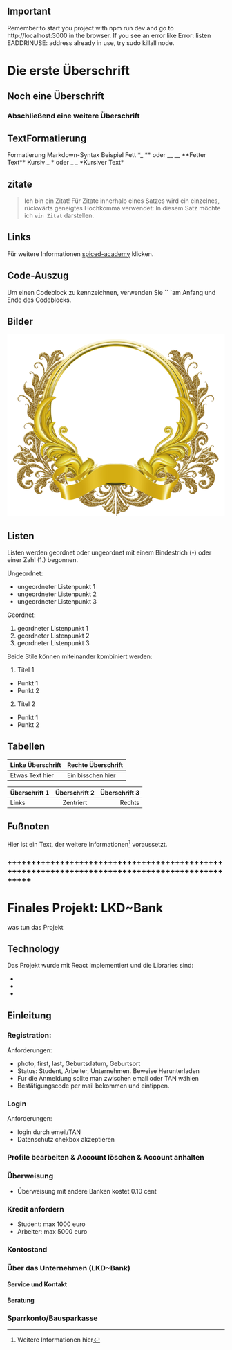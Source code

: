 ## Important

Remember to start you project with npm run dev and go to http://localhost:3000 in the browser.
If you see an error like Error: listen EADDRINUSE: address already in use, try sudo killall node.

# Die erste Überschrift

## Noch eine Überschrift

### Abschließend eine weitere Überschrift

## TextFormatierung

Formatierung Markdown-Syntax Beispiel
Fett \*_ ** oder \_\_ \_\_ **Fetter Text\*\*
Kursiv _ * oder \_ \_ *Kursiver Text\*

## zitate

> Ich bin ein Zitat!
> Für Zitate innerhalb eines Satzes wird ein einzelnes, rückwärts geneigtes Hochkomma verwendet:
> In diesem Satz möchte ich `ein Zitat` darstellen.

## Links

Für weitere Informationen [spiced-academy](https://spiced.space/majoran/home) klicken.

## Code-Auszug

Um einen Codeblock zu kennzeichnen, verwenden Sie `` `am Anfang und Ende des Codeblocks.

## Bilder

![Bildtext](/client/public/assets/logo.png "Bildbeispiel")

## Listen

Listen werden geordnet oder ungeordnet mit einem Bindestrich (-) oder einer Zahl (1.) begonnen.

Ungeordnet:

-   ungeordneter Listenpunkt 1
-   ungeordneter Listenpunkt 2
-   ungeordneter Listenpunkt 3

Geordnet:

1. geordneter Listenpunkt 1
2. geordneter Listenpunkt 2
3. geordneter Listenpunkt 3

Beide Stile können miteinander kombiniert werden:

1. Titel 1

-   Punkt 1
-   Punkt 2

2. Titel 2

-   Punkt 1
-   Punkt 2

## Tabellen

| Linke Überschrift | Rechte Überschrift |
| ----------------- | ------------------ |
| Etwas Text hier   | Ein bisschen hier  |

| Überschrift 1 | Überschrift 2 | Überschrift 3 |
| :------------ | :-----------: | ------------: |
| Links         |   Zentriert   |        Rechts |

## Fußnoten

Hier ist ein Text, der weitere Informationen[^fu1] voraussetzt.
[^fu1]: Weitere Informationen hier

### +++++++++++++++++++++++++++++++++++++++++++++++++++++++++++++++++++++++++++++++++++++++++++++++

# Finales Projekt: LKD~Bank

was tun das Projekt

## Technology

Das Projekt wurde mit React implementiert und die Libraries sind:

-
-
-

## Einleitung

### Registration:

Anforderungen:

-   photo, first, last, Geburtsdatum, Geburtsort
-   Status: Student, Arbeiter, Unternehmen. Beweise Herunterladen
-   Fur die Anmeldung sollte man zwischen email oder TAN wählen
-   Bestätigungscode per mail bekommen und eintippen.

### Login

Anforderungen:

-   login durch emeil/TAN
-   Datenschutz chekbox akzeptieren

### Profile bearbeiten & Account löschen & Account anhalten

### Überweisung

-   Überweisung mit andere Banken kostet 0.10 cent

### Kredit anfordern

-   Student: max 1000 euro
-   Arbeiter: max 5000 euro

### Kontostand

### Über das Unternehmen (LKD~Bank)

#### Service und Kontakt

#### Beratung

### Sparrkonto/Bausparkasse
